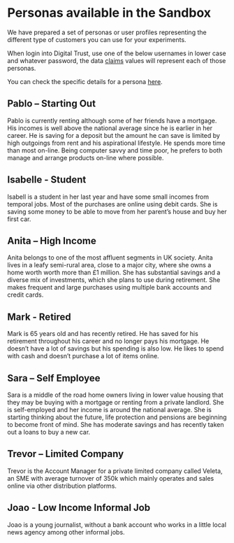 # Personas available in the Sandbox

We have prepared a set of personas or user profiles representing the different type of customers you can use for your experiments.

When login into Digital Trust, use one of the below usernames in lower case and whatever password, the data [claims](./claims) values will represent each of those personas.

You can check the specific details for a persona [here](https://github.com/gruposantander/digital-trust-graphql-stubs/tree/master/people).

## Pablo – Starting Out

Pablo is currently renting although some of her friends have a mortgage. His incomes is well above the national average since he is earlier in her career. He is saving for a deposit but the amount he can save is limited by high outgoings from rent and his aspirational lifestyle. He spends more time than most on-line. Being computer savvy and time poor, he prefers to both manage and arrange products on-line where possible.

## Isabelle - Student

Isabell is a student in her last year and have some small incomes from temporal jobs. Most of the purchases are online using debit cards. She is saving some money to be able to move from her parent’s house and buy her first car.

## Anita – High Income

Anita belongs to one of the most affluent segments in UK society. Anita lives in a leafy semi-rural area, close to a major city, where she owns a home worth worth more than £1 million. She has substantial savings and a diverse mix of investments, which she plans to use during retirement. She makes frequent and large purchases using multiple bank accounts and credit cards.

## Mark - Retired

Mark is 65 years old and has recently retired. He has saved for his retirement throughout his career and no longer pays his mortgage. He doesn’t have a lot of savings but his spending is also low. He likes to spend with cash and doesn’t purchase a lot of items online.

## Sara – Self Employee

Sara is a middle of the road home owners living in lower value housing that they may be buying with a mortgage or renting from a private landlord. She is self-employed and her income is around the national average. She is starting thinking about the future, life protection and pensions are beginning to become front of mind. She has moderate savings and has recently taken out a loans to buy a new car.

## Trevor – Limited Company

Trevor is the Account Manager for a private limited company called Veleta, an SME with average turnover of 350k which mainly operates and sales online via other distribution platforms.

## Joao - Low Income Informal Job

Joao is a young journalist, without a bank account who works in a little local news agency among other informal jobs.
